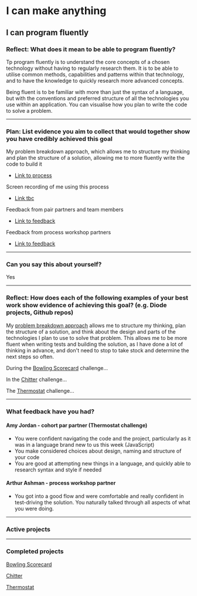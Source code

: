 # I can make anything

## I can program fluently

### Reflect: What does it mean to be able to program fluently?

Tp program fluently is to understand the core concepts of a chosen technology without having to regularly research them. It is to be able to utilise common methods, capabilities and patterns within that technology, and to have the knowledge to quickly research more advanced concepts.

Being fluent is to be familiar with more than just the syntax of a language, but with the conventions and preferred structure of all the technologies you use within an application. You can visualise how you plan to write the code to solve a problem.

------

### Plan: List evidence you aim to collect that would together show you have credibly achieved this goal

My problem breakdown approach, which allows me to structure my thinking and plan the structure of a solution, allowing me to more fluently write the code to build it
- [Link to process](https://github.com/mattTea/Portfolio/blob/master/processes/problem_breakdown.md)

Screen recording of me using this process
<!-- or project where I have quickly built up the tests and code (can be seen from commits? Bowling?) -->
- [Link tbc]()

Feedback from pair partners and team members
- [Link to feedback](https://github.com/mattTea/Portfolio/blob/master/goals_and_evidence/1_make_anything/2_program_fluently.md#what-feedback-have-you-had)

Feedback from process workshop partners
- [Link to feedback](https://github.com/mattTea/Portfolio/blob/master/goals_and_evidence/1_make_anything/2_program_fluently.md#what-feedback-have-you-had)

------

### Can you say this about yourself? 

Yes

------

### Reflect: How does each of the following examples of your best work show evidence of achieving this goal? (e.g. Diode projects, Github repos)

My [problem breakdown approach](https://github.com/mattTea/Portfolio/blob/master/processes/problem_breakdown.md) allows me to structure my thinking, plan the structure of a solution, and think about the design and parts of the technologies I plan to use to solve that problem. This allows me to be more fluent when writing tests and building the solution, as I have done a lot of thinking in advance, and don't need to stop to take stock and determine the next steps so often.

During the [Bowling Scorecard](https://github.com/mattTea/Portfolio/blob/master/projects/bowling.md) challenge...

<!-- When else did I do this? -->

In the [Chitter](https://github.com/mattTea/Portfolio/blob/master/projects/chitter.md) challenge...

The [Thermostat](https://github.com/mattTea/Portfolio/blob/master/projects/thermostat.md) challenge...

------

### What feedback have you had?

#### Amy Jordan - cohort par partner (Thermostat challenge)

- You were confident navigating the code and the project, particularly as it was in a language brand new to us this week (JavaScript)
- You make considered choices about design, naming and structure of your code
- You are good at attempting new things in a language, and quickly able to research syntax and style if needed


#### Arthur Ashman - process workshop partner 

- You got into a good flow and were comfortable and really confident in test-driving the solution. You naturally talked through all aspects of what you were doing.

------

### Active projects

------

### Completed projects

[Bowling Scorecard](https://github.com/mattTea/Portfolio/blob/master/projects/bowling.md)

[Chitter](https://github.com/mattTea/Portfolio/blob/master/projects/chitter.md)

[Thermostat](https://github.com/mattTea/Portfolio/blob/master/projects/thermostat.md)
